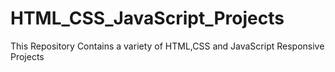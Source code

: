 # HTML_CSS_JavaScript_Projects
This Repository Contains a variety of HTML,CSS and JavaScript Responsive Projects 
